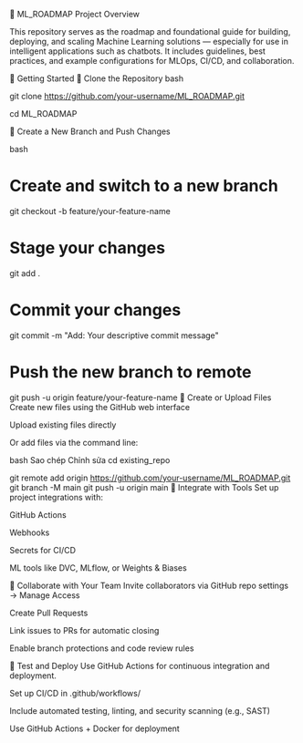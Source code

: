 🧠 ML_ROADMAP
Project Overview

This repository serves as the roadmap and foundational guide for building, deploying, and scaling Machine Learning solutions — especially for use in intelligent applications such as chatbots. It includes guidelines, best practices, and example configurations for MLOps, CI/CD, and collaboration.

🚀 Getting Started
🔄 Clone the Repository
bash

git clone https://github.com/your-username/ML_ROADMAP.git

cd ML_ROADMAP

🌿 Create a New Branch and Push Changes

bash

# Create and switch to a new branch
git checkout -b feature/your-feature-name

# Stage your changes
git add .

# Commit your changes
git commit -m "Add: Your descriptive commit message"

# Push the new branch to remote
git push -u origin feature/your-feature-name
📁 Create or Upload Files
Create new files using the GitHub web interface

Upload existing files directly

Or add files via the command line:

bash
Sao chép
Chỉnh sửa
cd existing_repo

git remote add origin https://github.com/your-username/ML_ROADMAP.git
git branch -M main
git push -u origin main
🔧 Integrate with Tools
Set up project integrations with:

GitHub Actions

Webhooks

Secrets for CI/CD

ML tools like DVC, MLflow, or Weights & Biases

🤝 Collaborate with Your Team
Invite collaborators via GitHub repo settings → Manage Access

Create Pull Requests

Link issues to PRs for automatic closing

Enable branch protections and code review rules

🧪 Test and Deploy
Use GitHub Actions for continuous integration and deployment.

Set up CI/CD in .github/workflows/

Include automated testing, linting, and security scanning (e.g., SAST)

Use GitHub Actions + Docker for deployment


